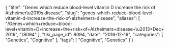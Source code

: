 {
    "title": "Genes which reduce blood-level vitamin D increase the risk of Alzheimer\u2019s disease",
    "slug": "genes-which-reduce-blood-level-vitamin-d-increase-the-risk-of-alzheimers-disease",
    "aliases": [
        "/Genes+which+reduce+blood-level+vitamin+D+increase+the+risk+of+Alzheimers+disease+\u2013+Dec+2016",
        "/8094"
    ],
    "tiki_page_id": 8094,
    "date": "2016-12-16",
    "categories": [
        "Genetics",
        "Cognitive"
    ],
    "tags": [
        "Cognitive",
        "Genetics"
    ]
}